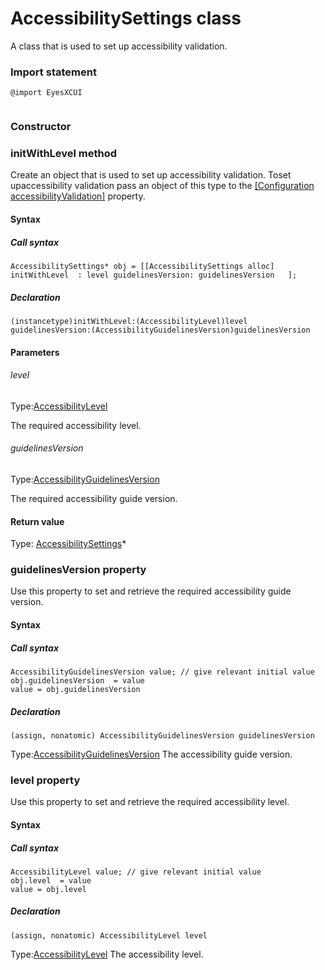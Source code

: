 # AccessibilitySettings class
A class that is used to set up accessibility validation.
 
 ### Import statement 
``` 
@import EyesXCUI
 
 ``` 
### Constructor 
### initWithLevel method
Create an object that is used to set up accessibility validation.
Toset upaccessibility validation pass an object of this type to the [\[Configuration accessibilityValidation\]](../class_configuration/method-configuration-setaccessibilityvalidation-xcui-objectivec.html) property.

#### Syntax 
 ##### Call syntax 
 ``` 
AccessibilitySettings* obj = [[AccessibilitySettings alloc] initWithLevel  : level guidelinesVersion: guidelinesVersion   ];
 ``` 
 
 ##### Declaration 
 ``` 
(instancetype)initWithLevel:(AccessibilityLevel)level guidelinesVersion:(AccessibilityGuidelinesVersion)guidelinesVersion 
 ``` 

 #### Parameters 
 ###### level 
  
 Type:[AccessibilityLevel](./accessibilitylevel) 
  
 The required accessibility level. 
  
  ###### guidelinesVersion 
  
 Type:[AccessibilityGuidelinesVersion](./accessibilityguidelinesversion) 
  
 The required accessibility guide version. 
  
 #### Return value 
Type: [AccessibilitySettings](./accessibilitysettings)\*

 
 ### guidelinesVersion property
Use this property to set and retrieve the required accessibility guide version.

#### Syntax 
 ##### Call syntax 
 ``` 
AccessibilityGuidelinesVersion value; // give relevant initial value
obj.guidelinesVersion  = value
value = obj.guidelinesVersion
 ``` 
 
 ##### Declaration 
 ``` 
 (assign, nonatomic) AccessibilityGuidelinesVersion guidelinesVersion 
 ``` 
 
 Type:[AccessibilityGuidelinesVersion](./accessibilityguidelinesversion) 
The accessibility guide version. 
 ### level property
Use this property to set and retrieve the required accessibility level.

#### Syntax 
 ##### Call syntax 
 ``` 
AccessibilityLevel value; // give relevant initial value
obj.level  = value
value = obj.level
 ``` 
 
 ##### Declaration 
 ``` 
 (assign, nonatomic) AccessibilityLevel level 
 ``` 
 
 Type:[AccessibilityLevel](./accessibilitylevel) 
The accessibility level.